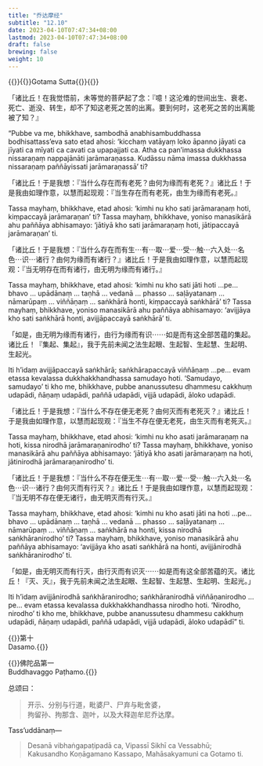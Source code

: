 ```yaml
---
title: "乔达摩经"
subtitle: "12.10"
date: 2023-04-10T07:47:34+08:00
lastmod: 2023-04-10T07:47:34+08:00
draft: false
brewing: false
weight: 10
---
```



{{<subtitle>}}{{<suttalink src="sn12.10">}}Gotama Sutta{{</suttalink>}}{{</subtitle>}}

「诸比丘！在我觉悟前，未等觉的菩萨起了念：『噫！这沦难的世间出生、衰老、死亡、逝没、转生，却不了知这老死之苦的出离。要到何时，这老死之苦的出离能被了知？』

“Pubbe va me, bhikkhave, sambodhā anabhisambuddhassa bodhisattass’eva sato etad ahosi: ‘kicchaṃ vatāyaṃ loko āpanno jāyati ca jīyati ca mīyati ca cavati ca upapajjati ca. Atha ca pan’imassa dukkhassa nissaraṇaṃ nappajānāti jarāmaraṇassa. Kudāssu nāma imassa dukkhassa nissaraṇaṃ paññāyissati jarāmaraṇassā’ ti?

「诸比丘！于是我想：『当什么存在而有老死？由何为缘而有老死？』诸比丘！于是我由如理作意，以慧而起现观：『当生存在而有老死，由生为缘而有老死。』

Tassa mayhaṃ, bhikkhave, etad ahosi: ‘kimhi nu kho sati jarāmaraṇaṃ hoti, kiṃpaccayā jarāmaraṇan’ ti? Tassa mayhaṃ, bhikkhave, yoniso manasikārā ahu paññāya abhisamayo: ‘jātiyā kho sati jarāmaraṇaṃ hoti, jātipaccayā jarāmaraṇan’ ti.

「诸比丘！于是我想：『当什么存在而有生⋯有⋯取⋯爱⋯受⋯触⋯六入处⋯名色⋯识⋯诸行？由何为缘而有诸行？』诸比丘！于是我由如理作意，以慧而起现观：『当无明存在而有诸行，由无明为缘而有诸行。』

Tassa mayhaṃ, bhikkhave, etad ahosi: ‘kimhi nu kho sati jāti hoti …pe… bhavo … upādānaṃ … taṇhā … vedanā … phasso … saḷāyatanaṃ … nāmarūpaṃ … viññāṇaṃ … saṅkhārā honti, kiṃpaccayā saṅkhārā’ ti? Tassa mayhaṃ, bhikkhave, yoniso manasikārā ahu paññāya abhisamayo: ‘avijjāya kho sati saṅkhārā honti, avijjāpaccayā saṅkhārā’ ti.

「如是，由无明为缘而有诸行，由行为缘而有识⋯⋯如是而有这全部苦蕴的集起。诸比丘！『集起、集起』，我于先前未闻之法生起眼、生起智、生起慧、生起明、生起光。

Iti h’idaṃ avijjāpaccayā saṅkhārā; saṅkhārapaccayā viññāṇaṃ …pe… evam etassa kevalassa dukkhakkhandhassa samudayo hoti. ‘Samudayo, samudayo’ ti kho me, bhikkhave, pubbe ananussutesu dhammesu cakkhuṃ udapādi, ñāṇaṃ udapādi, paññā udapādi, vijjā udapādi, āloko udapādi.

「诸比丘！于是我想：『当什么不存在便无老死？由何灭而有老死灭？』诸比丘！于是我由如理作意，以慧而起现观：『当生不存在便无老死，由生灭而有老死灭。』

Tassa mayhaṃ, bhikkhave, etad ahosi: ‘kimhi nu kho asati jarāmaraṇaṃ na hoti, kissa nirodhā jarāmaraṇanirodho’ ti? Tassa mayhaṃ, bhikkhave, yoniso manasikārā ahu paññāya abhisamayo: ‘jātiyā kho asati jarāmaraṇaṃ na hoti, jātinirodhā jarāmaraṇanirodho’ ti.

「诸比丘！于是我想：『当什么不存在便无生⋯有⋯取⋯爱⋯受⋯触⋯六入处⋯名色⋯识⋯诸行？由何灭而有行灭？』诸比丘！于是我由如理作意，以慧而起现观：『当无明不存在便无诸行，由无明灭而有行灭。』

Tassa mayhaṃ, bhikkhave, etad ahosi: ‘kimhi nu kho asati jāti na hoti …pe… bhavo … upādānaṃ … taṇhā … vedanā … phasso … saḷāyatanaṃ … nāmarūpaṃ … viññāṇaṃ … saṅkhārā na honti, kissa nirodhā saṅkhāranirodho’ ti? Tassa mayhaṃ, bhikkhave, yoniso manasikārā ahu paññāya abhisamayo: ‘avijjāya kho asati saṅkhārā na honti, avijjānirodhā saṅkhāranirodho’ ti.

「如是，由无明灭而有行灭，由行灭而有识灭⋯⋯如是而有这全部苦蕴的灭。诸比丘！『灭、灭』，我于先前未闻之法生起眼、生起智、生起慧、生起明、生起光。」

Iti h’idaṃ avijjānirodhā saṅkhāranirodho; saṅkhāranirodhā viññāṇanirodho …pe… evam etassa kevalassa dukkhakkhandhassa nirodho hoti. ‘Nirodho, nirodho’ ti kho me, bhikkhave, pubbe ananussutesu dhammesu cakkhuṃ udapādi, ñāṇaṃ udapādi, paññā udapādi, vijjā udapādi, āloko udapādī” ti.


{{<eof>}}第十<br>Dasamo.{{</eof>}}

{{<eof>}}佛陀品第一<br>Buddhavaggo Paṭhamo.{{</eof>}}

总颂曰：

> 开示、分别与行道，毗婆尸、尸弃与毗舍婆，  
> 拘留孙、拘那含、迦叶，以及大释迦牟尼乔达摩。

Tass’uddānaṃ—

> Desanā vibhaṅgapaṭipadā ca, Vipassī Sikhī ca Vessabhū;  
> Kakusandho Koṇāgamano Kassapo, Mahāsakyamuni ca Gotamo ti.